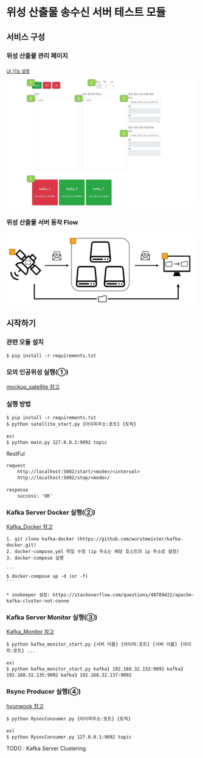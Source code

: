 # 위성 산출물 송수신 서버 테스트 모듈

## 서비스 구성

### 위성 산출물 관리 페이지 

<sub>[UI 기능 설명](./SatelliteBackup)</sub>

![Satellite-Output-Process-TesterUI 구조](./img/Satellite-Output-Process-Tester_FrontEndUI.jpg)

### 위성 산출물 서버 동작 Flow

![Satellite-Output-Process-Tester 구조](./img/Satellite-Output-Process-Tester-image.PNG)




## 시작하기
### 관련 모듈 설치

    $ pip install -r requirements.txt

### 모의 인공위성 실행(①)
    
[mockup_satellite 참고](Mockup_Satellite)
    

### 실행 방법

    $ pip install -r requirements.txt
    $ python satellite_start.py {아이피주소:포트} {토픽}
    
    ex)
    $ python main.py 127.0.0.1:9092 topic
    
    
RestFul

    request
        http://localhost:5002/start/<mode>/<interval>
        http://localhost:5002/stop/<mode>/
       
    response
        success: 'OK'
    
### Kafka Server Docker 실행(②)

[Kafka_Docker 참고](./Kafka_Docker)
    
    1. git clone kafka-docker (https://github.com/wurstmeister/kafka-docker.git)
    2. docker-compose.yml 파일 수정 (ip 주소는 해당 호스트의 ip 주소로 설정)
    3. docker-compose 실행
    
    ```
    $ docker-compose up -d (or -f)
    ```
    
    * zookeeper 설정: https://stackoverflow.com/questions/48789422/apache-kafka-cluster-not-conne

### Kafka Server Monitor 실행(③)

[Kafka_Monitor 참고](./Kafka_Monitor)

    $ python kafka_monitor_start.py {서버 이름} {아이피:포트} {서버 이름} {아이피:포트} ...
    
    ex)
    $ python kafka_monitor_start.py kafka1 192.168.32.132:9092 kafka2 192.168.32.135:9092 kafka3 192.168.32.137:9092

### Rsync Producer 실행(④)

[hyunwook 참고](Kafka_Consumer_Saver)

    $ python RysncConsumer.py {아이피주소:포트} {토픽}

    ex)
    $ python RysncConsumer.py 127.0.0.1:9092 topic

TODO : Kafka Server Clustering
